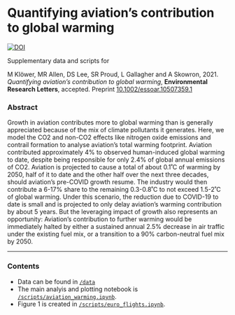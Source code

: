 # Quantifying aviation’s contribution to global warming
[![DOI](https://zenodo.org/badge/314593749.svg)](https://zenodo.org/badge/latestdoi/314593749)

Supplementary data and scripts for

M Klöwer, MR Allen, DS Lee, SR Proud, L Gallagher and A Skowron, 2021.
*Quantifying aviation’s contribution to global warming*,
**Environmental Research Letters**, accepted. Preprint [10.1002/essoar.10507359.1](https://www.essoar.org/doi/10.1002/essoar.10507359.1)

### Abstract

Growth in aviation contributes more to global warming than is generally appreciated because
of the mix of climate pollutants it generates. Here, we model the CO2 and non-CO2 effects
like nitrogen oxide emissions and contrail formation to analyse aviation’s total warming footprint.
Aviation contributed approximately 4% to observed human-induced global warming to date, despite
being responsible for only 2.4% of global annual emissions of CO2. Aviation is projected to cause
a total of about 0.1˚C of warming by 2050, half of it to date and the other half over the next
three decades, should aviation’s pre-COVID growth resume. The industry would then contribute a
6-17% share to the remaining 0.3-0.8˚C to not exceed 1.5-2˚C of global warming. Under this scenario,
the reduction due to COVID-19 to date is small and is projected to only delay aviation’s warming
contribution by about 5 years. But the leveraging impact of growth also represents an opportunity:
Aviation’s contribution to further warming would be immediately halted by either a sustained annual
2.5% decrease in air traffic under the existing fuel mix, or a transition to a 90% carbon-neutral
fuel mix by 2050.

---
### Contents
- Data can be found in [`/data`](https://github.com/milankl/FlyingClimate/tree/main/data)  
- The main analyis and plotting notebook is
[`/scripts/aviation_warming.ipynb`](https://github.com/milankl/FlyingClimate/blob/main/scripts/aviation_warming.ipynb).  
- Figure 1 is created in [`/scripts/euro_flights.ipynb`](https://github.com/milankl/FlyingClimate/blob/main/scripts/euro_flights.ipynb).

